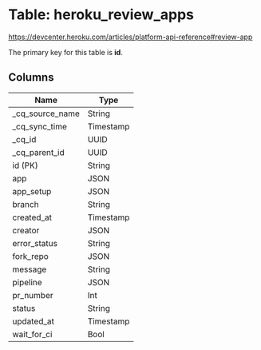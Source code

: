 # Table: heroku_review_apps

https://devcenter.heroku.com/articles/platform-api-reference#review-app

The primary key for this table is **id**.

## Columns

| Name          | Type          |
| ------------- | ------------- |
|_cq_source_name|String|
|_cq_sync_time|Timestamp|
|_cq_id|UUID|
|_cq_parent_id|UUID|
|id (PK)|String|
|app|JSON|
|app_setup|JSON|
|branch|String|
|created_at|Timestamp|
|creator|JSON|
|error_status|String|
|fork_repo|JSON|
|message|String|
|pipeline|JSON|
|pr_number|Int|
|status|String|
|updated_at|Timestamp|
|wait_for_ci|Bool|